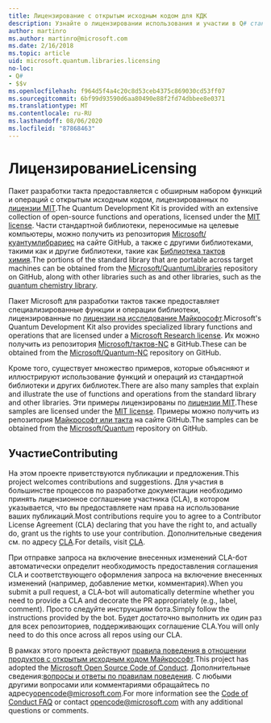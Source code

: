 ```yaml
---
title: Лицензирование с открытым исходным кодом для КДК
description: Узнайте о лицензировании использования и участии в Q# стандартных библиотеках Майкрософт — лицензировании и участии.
author: martinro
ms.author: martinro@microsoft.com
ms.date: 2/16/2018
ms.topic: article
uid: microsoft.quantum.libraries.licensing
no-loc:
- Q#
- $$v
ms.openlocfilehash: f964d5f4a4c20c8d53ceb4375c869030cd53ff07
ms.sourcegitcommit: 6bf99d93590d6aa80490e88f2fd74dbbee8e0371
ms.translationtype: MT
ms.contentlocale: ru-RU
ms.lasthandoff: 08/06/2020
ms.locfileid: "87868463"
---
```

# <a name="licensing"></a><span data-ttu-id="c2387-103">Лицензирование</span><span class="sxs-lookup"><span data-stu-id="c2387-103">Licensing</span></span> #

<span data-ttu-id="c2387-104">Пакет разработки такта предоставляется с обширным набором функций и операций с открытым исходным кодом, лицензированных по [лицензии MIT](https://github.com/Microsoft/Quantum/blob/master/LICENSE.txt).</span><span class="sxs-lookup"><span data-stu-id="c2387-104">The Quantum Development Kit is provided with an extensive collection of open-source functions and operations, licensed under the [MIT license](https://github.com/Microsoft/Quantum/blob/master/LICENSE.txt).</span></span>
<span data-ttu-id="c2387-105">Части стандартной библиотеки, переносимые на целевые компьютеры, можно получить из репозитория [Microsoft/куантумлибрариес](https://github.com/Microsoft/QuantumLibraries) на сайте GitHub, а также с другими библиотеками, такими как и другие библиотеки, такие как [Библиотека тактов химия](xref:microsoft.quantum.chemistry.concepts.intro).</span><span class="sxs-lookup"><span data-stu-id="c2387-105">The portions of the standard library that are portable across target machines can be obtained from the [Microsoft/QuantumLibraries](https://github.com/Microsoft/QuantumLibraries) repository on GitHub, along with other libraries such as  and other libraries, such as the [quantum chemistry library](xref:microsoft.quantum.chemistry.concepts.intro).</span></span>

<span data-ttu-id="c2387-106">Пакет Microsoft для разработки тактов также предоставляет специализированные функции и операции библиотеки, лицензированные по [лицензии на исследование Майкрософт](https://github.com/Microsoft/Quantum-NC/blob/master/LICENSE).</span><span class="sxs-lookup"><span data-stu-id="c2387-106">Microsoft's Quantum Development Kit also provides specialized library functions and operations that are licensed under a [Microsoft Research license](https://github.com/Microsoft/Quantum-NC/blob/master/LICENSE).</span></span>
<span data-ttu-id="c2387-107">Их можно получить из репозитория [Microsoft/тактов-NC](https://github.com/microsoft/quantum-nc) в GitHub.</span><span class="sxs-lookup"><span data-stu-id="c2387-107">These can be obtained from the [Microsoft/Quantum-NC](https://github.com/microsoft/quantum-nc) repository on GitHub.</span></span>

<span data-ttu-id="c2387-108">Кроме того, существует множество примеров, которые объясняют и иллюстрируют использование функций и операций из стандартной библиотеки и других библиотек.</span><span class="sxs-lookup"><span data-stu-id="c2387-108">There are also many samples that explain and illustrate the use of functions and operations from the standard library and other libraries.</span></span>
<span data-ttu-id="c2387-109">Эти примеры лицензированы по [лицензии MIT](https://github.com/Microsoft/Quantum/blob/master/LICENSE.txt).</span><span class="sxs-lookup"><span data-stu-id="c2387-109">These samples are licensed under the [MIT license](https://github.com/Microsoft/Quantum/blob/master/LICENSE.txt).</span></span>
<span data-ttu-id="c2387-110">Примеры можно получить из репозитория [Майкрософт или такта](https://github.com/Microsoft/Quantum) на сайте GitHub.</span><span class="sxs-lookup"><span data-stu-id="c2387-110">The samples can be obtained from the [Microsoft/Quantum](https://github.com/Microsoft/Quantum) repository on GitHub.</span></span>

## <a name="contributing"></a><span data-ttu-id="c2387-111">Участие</span><span class="sxs-lookup"><span data-stu-id="c2387-111">Contributing</span></span> ##

<span data-ttu-id="c2387-112">На этом проекте приветствуются публикации и предложения.</span><span class="sxs-lookup"><span data-stu-id="c2387-112">This project welcomes contributions and suggestions.</span></span>
<span data-ttu-id="c2387-113">Для участия в большинстве процессов по разработке документации необходимо принять лицензионное соглашение участника (CLA), в котором указывается, что вы предоставляете нам права на использование ваших публикаций.</span><span class="sxs-lookup"><span data-stu-id="c2387-113">Most contributions require you to agree to a Contributor License Agreement (CLA) declaring that you have the right to, and actually do, grant us the rights to use your contribution.</span></span> <span data-ttu-id="c2387-114">Дополнительные сведения см. по адресу [CLA](https://cla.microsoft.com).</span><span class="sxs-lookup"><span data-stu-id="c2387-114">For details, visit [CLA](https://cla.microsoft.com).</span></span>

<span data-ttu-id="c2387-115">При отправке запроса на включение внесенных изменений CLA-бот автоматически определит необходимость предоставления соглашения CLA и соответствующего оформления запроса на включение внесенных изменений (например, добавление метки, комментария).</span><span class="sxs-lookup"><span data-stu-id="c2387-115">When you submit a pull request, a CLA-bot will automatically determine whether you need to provide a CLA and decorate the PR appropriately (e.g., label, comment).</span></span> <span data-ttu-id="c2387-116">Просто следуйте инструкциям бота.</span><span class="sxs-lookup"><span data-stu-id="c2387-116">Simply follow the instructions provided by the bot.</span></span> <span data-ttu-id="c2387-117">Будет достаточно выполнить их один раз для всех репозиториев, поддерживающих соглашение CLA.</span><span class="sxs-lookup"><span data-stu-id="c2387-117">You will only need to do this once across all repos using our CLA.</span></span>

<span data-ttu-id="c2387-118">В рамках этого проекта действуют [правила поведения в отношении продуктов с открытым исходным кодом Майкрософт](https://opensource.microsoft.com/codeofconduct/).</span><span class="sxs-lookup"><span data-stu-id="c2387-118">This project has adopted the [Microsoft Open Source Code of Conduct](https://opensource.microsoft.com/codeofconduct/).</span></span>
<span data-ttu-id="c2387-119">Дополнительные сведения:[вопросы и ответы по правилам поведения](https://opensource.microsoft.com/codeofconduct/faq/). С любыми другими вопросами или комментариями обращайтесь по адресу[opencode@microsoft.com](mailto:opencode@microsoft.com).</span><span class="sxs-lookup"><span data-stu-id="c2387-119">For more information see the [Code of Conduct FAQ](https://opensource.microsoft.com/codeofconduct/faq/) or contact [opencode@microsoft.com](mailto:opencode@microsoft.com) with any additional questions or comments.</span></span>
